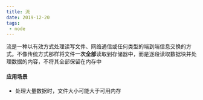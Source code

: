 ```yaml
---
title: 流
date: 2019-12-20
tags: 
 - node
---
```


流是一种以有效方式处理读写文件、网络通信或任何类型的端到端信息交换的方式。不像传统方式那样将文件**一次全部**读取到存储器中，而是逐段读取数据块并处理数据的内容，不将其全部保留在内存中

#### 应用场景
+ 处理大量数据时，文件大小可能大于可用内存
